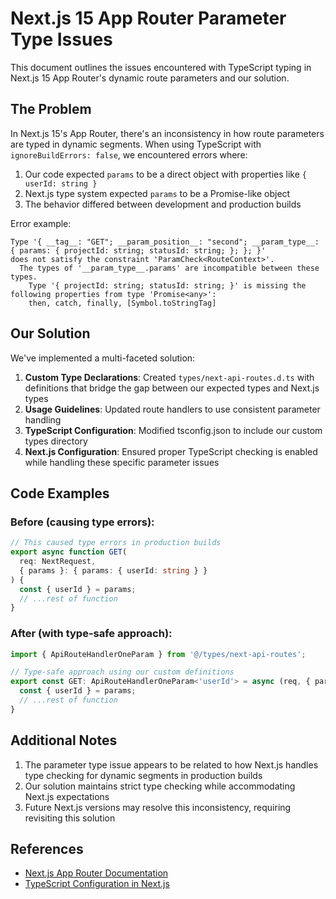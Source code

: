 # Next.js 15 App Router Parameter Type Issues

This document outlines the issues encountered with TypeScript typing in Next.js 15 App Router's dynamic route parameters and our solution.

## The Problem

In Next.js 15's App Router, there's an inconsistency in how route parameters are typed in dynamic segments. When using TypeScript with `ignoreBuildErrors: false`, we encountered errors where:

1. Our code expected `params` to be a direct object with properties like `{ userId: string }`
2. Next.js type system expected `params` to be a Promise-like object
3. The behavior differed between development and production builds

Error example:
```
Type '{ __tag__: "GET"; __param_position__: "second"; __param_type__: { params: { projectId: string; statusId: string; }; }; }' 
does not satisfy the constraint 'ParamCheck<RouteContext>'.
  The types of '__param_type__.params' are incompatible between these types.
    Type '{ projectId: string; statusId: string; }' is missing the following properties from type 'Promise<any>': 
    then, catch, finally, [Symbol.toStringTag]
```

## Our Solution

We've implemented a multi-faceted solution:

1. **Custom Type Declarations**: Created `types/next-api-routes.d.ts` with definitions that bridge the gap between our expected types and Next.js types
2. **Usage Guidelines**: Updated route handlers to use consistent parameter handling 
3. **TypeScript Configuration**: Modified tsconfig.json to include our custom types directory
4. **Next.js Configuration**: Ensured proper TypeScript checking is enabled while handling these specific parameter issues

## Code Examples

### Before (causing type errors):
```typescript
// This caused type errors in production builds
export async function GET(
  req: NextRequest,
  { params }: { params: { userId: string } }
) {
  const { userId } = params;
  // ...rest of function
}
```

### After (with type-safe approach):
```typescript
import { ApiRouteHandlerOneParam } from '@/types/next-api-routes';

// Type-safe approach using our custom definitions
export const GET: ApiRouteHandlerOneParam<'userId'> = async (req, { params }) => {
  const { userId } = params;
  // ...rest of function
}
```

## Additional Notes

1. The parameter type issue appears to be related to how Next.js handles type checking for dynamic segments in production builds
2. Our solution maintains strict type checking while accommodating Next.js expectations
3. Future Next.js versions may resolve this inconsistency, requiring revisiting this solution

## References

- [Next.js App Router Documentation](https://nextjs.org/docs/app/building-your-application/routing/dynamic-routes)
- [TypeScript Configuration in Next.js](https://nextjs.org/docs/app/building-your-application/configuring/typescript)

